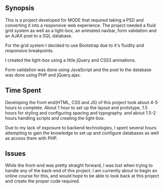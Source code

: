 ## Synopsis

This is a project developed for MODE that required taking a PSD and converting it into a responsive web experience. The project needed a fluid grid system as well as a light-box, an animated navbar, form validation and an AJAX post to a SQL database.

For the grid system I decided to use Bootstrap due to it's fluidity and responsive breakpoints.

I created the light-box using a little jQuery and CSS3 animations.

Form validation was done using JavaScript and the post to the database was done using PHP and jQuery.ajax.

## Time Spent

Developing the front end(HTML, CSS and JS) of this project took about 4-5 hours to complete.
About 1 hour to set up the layout and prototype, 1.5 hours for styling and configuring spacing and typography. and about 1.5-2 hours handling scripts and creating the light-box.

Due to my lack of exposure to backend technologies, I spent several hours attempting to gain the knowledge to set up and configure databases as well as access them with PHP.

## Issues

While the front-end was pretty straight forward, I was lost when trying to handle any of the back-end of this project.  I am currently about to begin an online course for this, and would hope to be able to look back at this project and create the proper code required.

